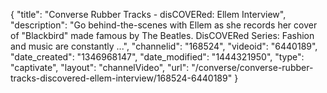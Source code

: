 {
    "title": "Converse Rubber Tracks - disCOVERed: Ellem Interview",
    "description": "Go behind-the-scenes with Ellem as she records her cover of \"Blackbird\" made famous by The Beatles. DisCOVERed Series: Fashion and music are constantly ...",
    "channelid": "168524",
    "videoid": "6440189",
    "date_created": "1346968147",
    "date_modified": "1444321950",
    "type": "captivate",
    "layout": "channelVideo",
    "url": "\/converse\/converse-rubber-tracks-discovered-ellem-interview\/168524-6440189"
}
